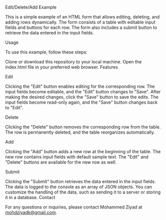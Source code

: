 Edit/Delete/Add Example

This is a simple example of an HTML form that allows editing, deleting, and adding rows dynamically. The form consists of a table with editable input fields and buttons for each row. The form also includes a submit button to retrieve the data entered in the input fields.

Usage

To use this example, follow these steps:

Clone or download this repository to your local machine.
Open the index.html file in your preferred web browser.
Features

Edit

Clicking the "Edit" button enables editing for the corresponding row.
The input fields become editable, and the "Edit" button changes to "Save".
After making the desired changes, click the "Save" button to save the edits.
The input fields become read-only again, and the "Save" button changes back to "Edit".

Delete

Clicking the "Delete" button removes the corresponding row from the table.
The row is permanently deleted, and the table reorganizes automatically.

Add

Clicking the "Add" button adds a new row at the beginning of the table.
The new row contains input fields with default sample text.
The "Edit" and "Delete" buttons are available for the new row as well.

Submit

Clicking the "Submit" button retrieves the data entered in the input fields.
The data is logged to the console as an array of JSON objects.
You can customize the handling of the data, such as sending it to a server or storing it in a database.
Contact

For any questions or inquiries, please contact Mohammed Ziyad at mohdziyadk@gmail.com.

